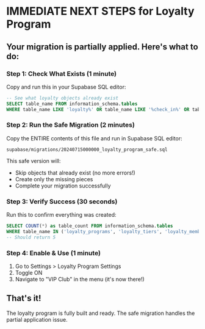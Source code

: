 # IMMEDIATE NEXT STEPS for Loyalty Program

## Your migration is partially applied. Here's what to do:

### Step 1: Check What Exists (1 minute)
Copy and run this in your Supabase SQL editor:
```sql
-- See what loyalty objects already exist
SELECT table_name FROM information_schema.tables 
WHERE table_name LIKE 'loyalty%' OR table_name LIKE '%check_in%' OR table_name LIKE '%achievement%' OR table_name LIKE '%redemption%';
```

### Step 2: Run the Safe Migration (2 minutes)
Copy the ENTIRE contents of this file and run in Supabase SQL editor:
```
supabase/migrations/20240715000000_loyalty_program_safe.sql
```

This safe version will:
- Skip objects that already exist (no more errors!)
- Create only the missing pieces
- Complete your migration successfully

### Step 3: Verify Success (30 seconds)
Run this to confirm everything was created:
```sql
SELECT COUNT(*) as table_count FROM information_schema.tables 
WHERE table_name IN ('loyalty_programs', 'loyalty_tiers', 'loyalty_members', 'loyalty_rewards', 'event_check_ins');
-- Should return 5
```

### Step 4: Enable & Use (1 minute)
1. Go to Settings > Loyalty Program Settings
2. Toggle ON
3. Navigate to "VIP Club" in the menu (it's now there!)

## That's it! 
The loyalty program is fully built and ready. The safe migration handles the partial application issue.